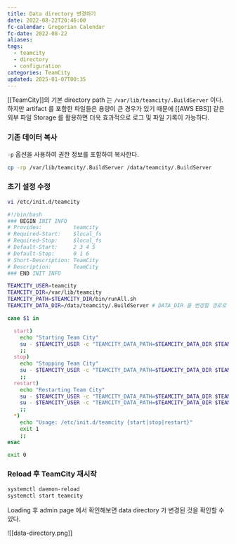 ```yaml
---
title: Data directory 변경하기
date: 2022-08-22T20:46:00
fc-calendar: Gregorian Calendar
fc-date: 2022-08-22
aliases: 
tags:
  - teamcity
  - directory
  - configuration
categories: TeamCity
updated: 2025-01-07T00:35
---
```


[[TeamCity]]의 기본 directory path 는 `/var/lib/teamcity/.BuildServer` 이다. 하지만 artifact 를 포함한 파일들은 용량이 큰 경우가 있기 때문에 [[AWS EBS]] 같은 외부 파일 Storage 를 활용하면 더욱 효과적으로 로그 및 파일 기록이 가능하다.

### 기존 데이터 복사

`-p` 옵션을 사용하여 권한 정보를 포함하여 복사한다.

```bash
cp -rp /var/lib/teamcity/.BuildServer /data/teamcity/.BuildServer
```

### 초기 설정 수정

```bash
vi /etc/init.d/teamcity
```

```bash
#!/bin/bash
### BEGIN INIT INFO
# Provides:          teamcity
# Required-Start:    $local_fs
# Required-Stop:     $local_fs
# Default-Start:     2 3 4 5
# Default-Stop:      0 1 6
# Short-Description: TeamCity
# Description:       TeamCity
### END INIT INFO

TEAMCITY_USER=teamcity
TEAMCITY_DIR=/var/lib/teamcity
TEAMCITY_PATH=$TEAMCITY_DIR/bin/runAll.sh
TEAMCITY_DATA_DIR=/data/teamcity/.BuildServer # DATA_DIR 을 변경할 경로로 수정

case $1 in

  start)
    echo "Starting Team City"
    su - $TEAMCITY_USER -c "TEAMCITY_DATA_PATH=$TEAMCITY_DATA_DIR $TEAMCITY_PATH start"
    ;;
  stop)
    echo "Stopping Team City"
    su - $TEAMCITY_USER -c "TEAMCITY_DATA_PATH=$TEAMCITY_DATA_DIR $TEAMCITY_PATH stop"
    ;;
  restart)
    echo "Restarting Team City"
    su - $TEAMCITY_USER -c "TEAMCITY_DATA_PATH=$TEAMCITY_DATA_DIR $TEAMCITY_PATH stop"
    su - $TEAMCITY_USER -c "TEAMCITY_DATA_PATH=$TEAMCITY_DATA_DIR $TEAMCITY_PATH start"
    ;;
  *)
    echo "Usage: /etc/init.d/teamcity {start|stop|restart}"
    exit 1
    ;;
esac

exit 0
```

### Reload 후 TeamCity 재시작

```bash
systemctl daemon-reload
systemctl start teamcity
```

Loading 후 admin page 에서 확인해보면 data directory 가 변경된 것을 확인할 수 있다.

![[data-directory.png]]
